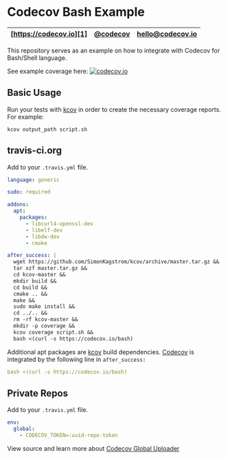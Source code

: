 Codecov Bash Example
====================

| [https://codecov.io][1] | [@codecov][2] | [hello@codecov.io][3] |
| ----------------------- | ------------- | --------------------- |

This repository serves as an example on how to integrate with Codecov for Bash/Shell language.

See example coverage here: [![codecov.io](http://codecov.io/github/codecov/example-bash/coverage.svg?branch=master)](http://codecov.io/github/codecov/example-bash?branch=master)

## Basic Usage

Run your tests with [kcov][5] in order to create the necessary coverage
reports. For example:

```
kcov output_path script.sh
```

## travis-ci.org

Add to your `.travis.yml` file.
```yml
language: generic

sudo: required

addons:
  apt:
    packages:
      - libcurl4-openssl-dev
      - libelf-dev
      - libdw-dev
      - cmake

after_success: |
  wget https://github.com/SimonKagstrom/kcov/archive/master.tar.gz &&
  tar xzf master.tar.gz &&
  cd kcov-master &&
  mkdir build &&
  cd build &&
  cmake .. &&
  make &&
  sudo make install &&
  cd ../.. &&
  rm -rf kcov-master &&
  mkdir -p coverage &&
  kcov coverage script.sh &&
  bash <(curl -s https://codecov.io/bash)
```
Additional apt packages are [kcov][5] build dependencies.
[Codecov][1] is integrated by the following line in `after_success:`

```yml
bash <(curl -s https://codecov.io/bash)
```

## Private Repos

Add to your `.travis.yml` file.

```yml
env:
  global:
    - CODECOV_TOKEN=:uuid-repo-token
```

View source and learn more about [Codecov Global Uploader][4]

[1]: https://codecov.io/
[2]: https://twitter.com/codecov
[3]: mailto:hello@codecov.io
[4]: https://github.com/codecov/codecov-python
[5]: https://simonkagstrom.github.io/kcov
